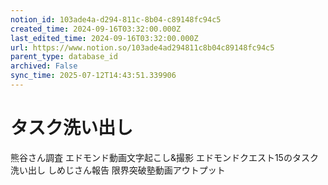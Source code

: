 ```yaml
---
notion_id: 103ade4a-d294-811c-8b04-c89148fc94c5
created_time: 2024-09-16T03:32:00.000Z
last_edited_time: 2024-09-16T03:32:00.000Z
url: https://www.notion.so/103ade4ad294811c8b04c89148fc94c5
parent_type: database_id
archived: False
sync_time: 2025-07-12T14:43:51.339906
---
```


# タスク洗い出し

熊谷さん調査
エドモンド動画文字起こし&撮影
エドモンドクエスト15のタスク洗い出し
しめじさん報告
限界突破塾動画アウトプット